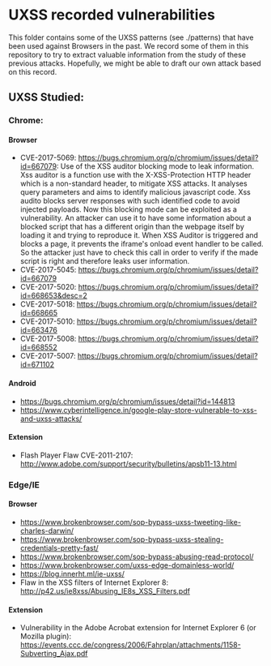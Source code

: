 # UXSS recorded vulnerabilities

This folder contains some of the UXSS patterns (see ./patterns) that have been used against Browsers in the past. We record some of them in this repository to try to extract valuable information from the study of these previous attacks. Hopefully, we might be able to draft our own attack based on this record.

## UXSS Studied:

### Chrome:
#### Browser
- CVE-2017-5069: https://bugs.chromium.org/p/chromium/issues/detail?id=667079:
	Use of the XSS auditor blocking mode to leak information. Xss auditor is a function use with the X-XSS-Protection HTTP header which is a non-standard header, to mitigate XSS attacks. It analyses query parameters and aims to identify malicious javascript code. Xss audito blocks server responses with such identified code to avoid injected payloads. Now this blocking mode can be exploited as a vulnerability. An attacker can use it to have some information about a blocked script that has a different origin than the webpage itself by loading it and trying to reproduce it. When XSS Auditor is triggered and blocks a page, it prevents the iframe's onload event handler to be called. So the attacker just have to check this call in order to verify if the made script is right and therefore leaks user information.
- CVE-2017-5045: https://bugs.chromium.org/p/chromium/issues/detail?id=667079
- CVE-2017-5020: https://bugs.chromium.org/p/chromium/issues/detail?id=668653&desc=2
- CVE-2017-5018: https://bugs.chromium.org/p/chromium/issues/detail?id=668665
- CVE-2017-5010: https://bugs.chromium.org/p/chromium/issues/detail?id=663476
- CVE-2017-5008: https://bugs.chromium.org/p/chromium/issues/detail?id=668552
- CVE-2017-5007: https://bugs.chromium.org/p/chromium/issues/detail?id=671102
#### Android
- https://bugs.chromium.org/p/chromium/issues/detail?id=144813
- https://www.cyberintelligence.in/google-play-store-vulnerable-to-xss-and-uxss-attacks/

#### Extension
- Flash Player Flaw CVE-2011-2107: http://www.adobe.com/support/security/bulletins/apsb11-13.html

### Edge/IE
#### Browser
- https://www.brokenbrowser.com/sop-bypass-uxss-tweeting-like-charles-darwin/
- https://www.brokenbrowser.com/sop-bypass-uxss-stealing-credentials-pretty-fast/
- https://www.brokenbrowser.com/sop-bypass-abusing-read-protocol/
- https://www.brokenbrowser.com/uxss-edge-domainless-world/
- https://blog.innerht.ml/ie-uxss/
- Flaw in the XSS filters of Internet Explorer 8: http://p42.us/ie8xss/Abusing_IE8s_XSS_Filters.pdf

#### Extension
- Vulnerability in the Adobe Acrobat extension for Internet Explorer 6 (or Mozilla plugin): https://events.ccc.de/congress/2006/Fahrplan/attachments/1158-Subverting_Ajax.pdf


